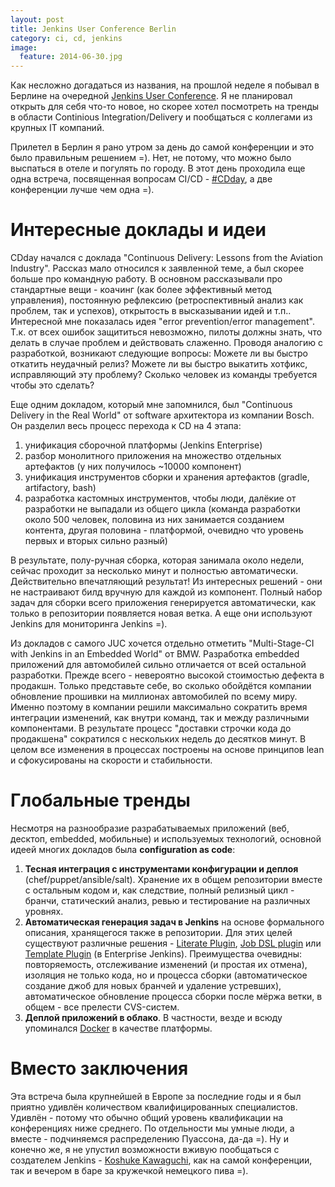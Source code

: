 ```yaml
---
layout: post
title: Jenkins User Conference Berlin
category: ci, cd, jenkins
image: 
  feature: 2014-06-30.jpg
---
```


Как несложно догадаться из названия, на прошлой неделе я побывал в Берлине на очередной [Jenkins User Conference](http://www.cloudbees.com/jenkins/juc-2014/berlin). Я не планировал открыть для себя что-то новое, но скорее хотел посмотреть на тренды в области Continious Integration/Delivery и пообщаться с коллегами из крупных IT компаний.

Прилетел в Берлин я рано утром за день до самой конференции и это было правильным решением =). Нет, не потому, что можно было выспаться в отеле и погулять по городу. В этот день проходила еще одна встреча, посвященная вопросам CI/CD - [#CDday](http://www.cloudbees.com/cdsummit/berlin), а две конференции лучше чем одна =).

Интересные доклады и идеи
=========================

CDday начался с доклада "Continuous Delivery: Lessons from the Aviation Industry". Рассказ мало относился к заявленной теме, а был скорее больше про командную работу. В основном рассказывали про стандартные вещи - коачинг (как более эффективный метод управления), постоянную рефлексию (ретроспективный анализ как проблем, так и успехов), открытость в высказывании идей и т.п.. Интересной мне показалась идея "error prevention/error management". Т.к. от всех ошибок защититься невозможно, пилоты должны знать, что делать в случае проблем и действовать слаженно. Проводя аналогию с разработкой, возникают следующие вопросы: Можете ли вы быстро откатить неудачный релиз? Можете ли вы быстро выкатить хотфикс, исправляющий эту проблему? Сколько человек из команды требуется чтобы это сделать?

Еще одним докладом, который мне запомнился, был "Continuous Delivery in the Real World" от software архитектора из компании Bosch. Он разделил весь процесс перехода к CD на 4 этапа:

 1. унификация сборочной платформы (Jenkins Enterprise)
 2. разбор монолитного приложения на множество отдельных артефактов (у них получилось ~10000 компонент)
 3. унификация инструментов сборки и хранения артефактов (gradle, artifactory, bash)
 4. разработка кастомных инструментов, чтобы люди, далёкие от разработки не выпадали из общего цикла (команда разработки около 500 человек, половина из них занимается созданием контента, другая половина - платформой, очевидно что уровень первых и вторых сильно разный)

В результате, полу-ручная сборка, которая занимала около недели, сейчас проходит за несколько минут и полностью автоматически. Действительно впечатляющий результат! Из интересных решений - они не настраивают билд вручную для каждой из компонент. Полный набор задач для сборки всего приложения генерируется автоматически, как только в репозитории появляется новая ветка. А еще они используют Jenkins для мониторинга Jenkins =).

Из докладов с самого JUC хочется отдельно отметить "Multi-Stage-CI with Jenkins in an Embedded World" от BMW. Разработка embedded приложений для автомобилей сильно отличается от всей остальной разработки. Прежде всего - невероятно высокой стоимостью дефекта в продакшн. Только представьте себе, во сколько обойдётся компании обновление прошивки на миллионах автомобилей по всему миру. Именно поэтому в компании решили максимально сократить время интеграции изменений, как внутри команд, так и между различными компонентами. В результате процесс "доставки строчки кода до продакшена" сократился с нескольких недель до десятков минут. В целом все изменения в процессах построены на основе принципов lean и сфокусированы на скорости и стабильности.

Глобальные тренды
=================

Несмотря на разнообразие разрабатываемых приложений (веб, десктоп, embedded, мобильные) и используемых технологий, основной идеей многих докладов была **configuration as code**:
 
 1. **Тесная интеграция с инструментами конфигурации и деплоя** (chef/puppet/ansible/salt). Хранение их в общем репозитории вместе с остальным кодом и, как следствие, полный релизный цикл - бранчи, статический анализ, ревью и тестирование на различных уровнях.
 2. **Автоматическая генерация задач в Jenkins** на основе формального описания, хранящегося также в репозитории. Для этих целей существуют различные решения - [Literate Plugin](http://jenkins-ci.org/content/literate-builds-wtf), [Job DSL plugin](https://wiki.jenkins-ci.org/display/JENKINS/Job+DSL+Plugin) или [Template Plugin](http://www.cloudbees.com/jenkins-enterprise-by-cloudbees-features-templates-plugin.cb) (в Enterprise Jenkins). Преимущества очевидны: повторяемость, отслеживание изменений (и простая их отмена), изоляция не только кода, но и процесса сборки (автоматическое создание джоб для новых бранчей и удаление устревших), автоматическое обновление процесса сборки после мёржа ветки, в общем - все прелести CVS-систем.
 3. **Деплой приложений в облако**. В частности, везде и всюду упоминался [Docker](http://www.docker.com/) в качестве платформы.

Вместо заключения
=================

Эта встреча была крупнейшей в Европе за последние годы и я был приятно удивлён количеством квалифицированных специалистов. Удивлён - потому что обычно общий уровень квалификации на конференциях ниже среднего. По отдельности мы умные люди, а вместе - подчиняемся распределению Пуассона, да-да =). Ну и конечно же, я не упустил возможности вживую пообщаться с создателем Jenkins - [Koshuke Kawaguchi](https://twitter.com/kohsukekawa), как на самой конференции, так и вечером в баре за кружечкой немецкого пива =).
